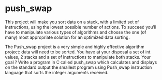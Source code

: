 # push_swap

This project will make you sort data on a stack, with a limited set of instructions, using
the lowest possible number of actions. To succeed you’ll have to manipulate various
types of algorithms and choose the one (of many) most appropriate solution for an
optimized data sorting.

The Push_swap project is a very simple and highly effective algorithm project: data will
need to be sorted. You have at your disposal a set of int values, 2 stacks and a set of
instructions to manipulate both stacks.
Your goal ? Write a program in C called push_swap which calculates and displays
on the standard output the smallest program using Push_swap instruction language that
sorts the integer arguments received.

